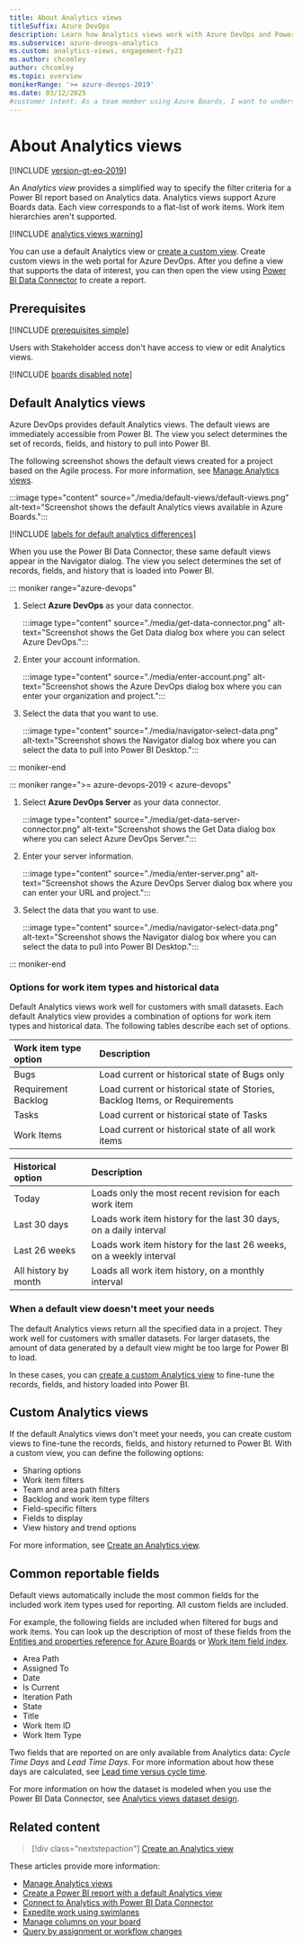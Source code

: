 ```yaml
---
title: About Analytics views 
titleSuffix: Azure DevOps
description: Learn how Analytics views work with Azure DevOps and Power BI integration. Analytics include both custom and default views.
ms.subservice: azure-devops-analytics
ms.custom: analytics-views, engagement-fy23 
ms.author: chcomley
author: chcomley
ms.topic: overview
monikerRange: '>= azure-devops-2019'
ms.date: 03/12/2025
#customer intent: As a team member using Azure Boards, I want to understand how to visualize work items from Azure DevOps by using Power BI.
---
```


# About Analytics views

[!INCLUDE [version-gt-eq-2019](../../includes/version-gt-eq-2019.md)]

<!--- Supports https://go.microsoft.com/fwlink/?linkid=865481  --> 

An *Analytics view* provides a simplified way to specify the filter criteria for a Power BI report based on Analytics data. Analytics views support Azure Boards data. Each view corresponds to a flat-list of work items. Work item hierarchies aren't supported.

[!INCLUDE [analytics views warning](includes/analytics-views-warning.md)]

You can use a default Analytics view or [create a custom view](analytics-views-create.md). Create custom views in the web portal for Azure DevOps. After you define a view that supports the data of interest, you can then open the view using [Power BI Data Connector](data-connector-connect.md) to create a report. 

## Prerequisites

[!INCLUDE [prerequisites simple](../includes/analytics-prerequisites-simple.md)]

Users with Stakeholder access don't have access to view or edit Analytics views.

[!INCLUDE [boards disabled note](../includes/boards-disabled.md)]

## Default Analytics views

Azure DevOps provides default Analytics views. The default views are immediately accessible from Power BI. The view you select determines the set of records, fields, and history to pull into Power BI.

The following screenshot shows the default views created for a project based on the Agile process. For more information, see [Manage Analytics views](analytics-views-manage.md).

:::image type="content" source="./media/default-views/default-views.png" alt-text="Screenshot shows the default Analytics views available in Azure Boards.":::

[!INCLUDE [labels for default analytics differences](../includes/analytics-image-differences.md)]

When you use the Power BI Data Connector, these same default views appear in the Navigator dialog. The view you select determines the set of records, fields, and history that is loaded into Power BI.

::: moniker range="azure-devops"

1. Select **Azure DevOps** as your data connector.

   :::image type="content" source="./media/get-data-connector.png" alt-text="Screenshot shows the Get Data dialog box where you can select Azure DevOps.":::

1. Enter your account information.

   :::image type="content" source="./media/enter-account.png" alt-text="Screenshot shows the Azure DevOps dialog box where you can enter your organization and project.":::

1. Select the data that you want to use.

   :::image type="content" source="./media/navigator-select-data.png" alt-text="Screenshot shows the Navigator dialog box where you can select the data to pull into Power BI Desktop.":::

::: moniker-end

::: moniker range=">= azure-devops-2019 < azure-devops"

1. Select **Azure DevOps Server** as your data connector.

   :::image type="content" source="./media/get-data-server-connector.png" alt-text="Screenshot shows the Get Data dialog box where you can select Azure DevOps Server.":::

1. Enter your server information.

   :::image type="content" source="./media/enter-server.png" alt-text="Screenshot shows the Azure DevOps Server dialog box where you can enter your URL and project.":::

1. Select the data that you want to use.

   :::image type="content" source="./media/navigator-select-data.png" alt-text="Screenshot shows the Navigator dialog box where you can select the data to pull into Power BI Desktop.":::

::: moniker-end

### Options for work item types and historical data

Default Analytics views work well for customers with small datasets. Each default Analytics view provides a combination of options for work item types and historical data. The following tables describe each set of options.

| Work item type option | Description |
|:------|:---------|
| Bugs | Load current or historical state of Bugs only |
| Requirement Backlog | Load current or historical state of Stories, Backlog Items, or Requirements |
| Tasks | Load current or historical state of Tasks |
| Work Items | Load current or historical state of all work items |

| Historical option | Description |
|:------|:---------|
| Today | Loads only the most recent revision for each work item |
| Last 30 days | Loads work item history for the last 30 days, on a daily interval |
| Last 26 weeks | Loads work item history for the last 26 weeks, on a weekly interval |
| All history by month | Loads all work item history, on a monthly interval |

### When a default view doesn't meet your needs

The default Analytics views return all the specified data in a project. They work well for customers with smaller datasets. For larger datasets, the amount of data generated by a default view might be too large for Power BI to load.

In these cases, you can [create a custom Analytics view](analytics-views-create.md) to fine-tune the records, fields, and history loaded into Power BI.  

## Custom Analytics views

If the default Analytics views don't meet your needs, you can create custom views to fine-tune the records, fields, and history returned to Power BI. With a custom view, you can  define the following options:

- Sharing options
- Work item filters
- Team and area path filters
- Backlog and work item type filters
- Field-specific filters
- Fields to display
- View history and trend options

For more information, see [Create an Analytics view](./analytics-views-create.md).

## Common reportable fields

Default views automatically include the most common fields for the included work item types used for reporting. All custom fields are included.

For example, the following fields are included when filtered for bugs and work items. You can look up the description of most of these fields from the [Entities and properties reference for Azure Boards](../analytics/entity-reference-boards.md) or [Work item field index](../../boards/work-items/guidance/work-item-field.md).  

- Area Path
- Assigned To
- Date
- Is Current
- Iteration Path
- State
- Title
- Work Item ID
- Work Item Type

Two fields that are reported on are only available from Analytics data: *Cycle Time Days* and *Lead Time Days*. For more information about how these days are calculated, see [Lead time versus cycle time](../dashboards/cumulative-flow-cycle-lead-time-guidance.md#lead-time-versus-cycle-time).

For more information on how the dataset is modeled when you use the Power BI Data Connector, see [Analytics views dataset design](data-connector-dataset.md).

<a id="q-a"> </a>

## Related content

> [!div class="nextstepaction"]
> [Create an Analytics view](analytics-views-create.md) 

These articles provide more information:

- [Manage Analytics views](analytics-views-manage.md)
- [Create a Power BI report with a default Analytics view](create-quick-report.md)
- [Connect to Analytics with Power BI Data Connector](data-connector-connect.md)
- [Expedite work using swimlanes](../../boards/boards/expedite-work.md)
- [Manage columns on your board](../../boards/boards/add-columns.md)
- [Query by assignment or workflow changes](../../boards/queries/query-by-workflow-changes.md)
